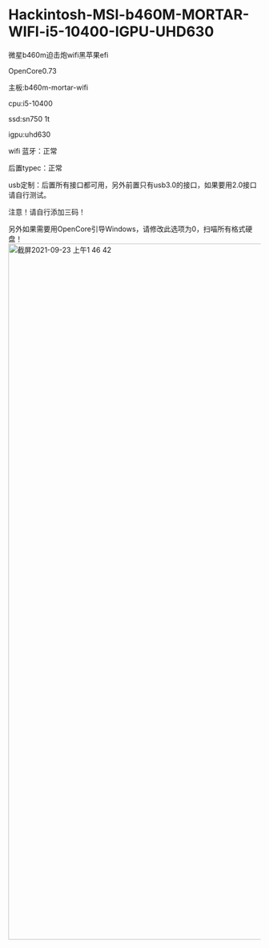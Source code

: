 # Hackintosh-MSI-b460M-MORTAR-WIFI-i5-10400-IGPU-UHD630
微星b460m迫击炮wifi黑苹果efi

OpenCore0.73

主板:b460m-mortar-wifi

cpu:i5-10400

ssd:sn750 1t

igpu:uhd630

wifi 蓝牙：正常

后置typec：正常

usb定制：后置所有接口都可用，另外前置只有usb3.0的接口，如果要用2.0接口请自行测试。

注意！请自行添加三码！

另外如果需要用OpenCore引导Windows，请修改此选项为0，扫喵所有格式硬盘！<img width="1392" alt="截屏2021-09-23 上午1 46 42" src="https://user-images.githubusercontent.com/71075978/134395050-2462fa28-7172-4c6b-9628-69e134103793.png">
